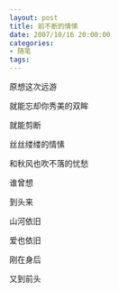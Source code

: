 ```yaml
---
layout: post
title: 前不断的情愫
date: 2007/10/16 20:00:00
categories: 
- 随笔
tags: 
---
```


原想这次远游

就能忘却你秀美的双眸

就能剪断

丝丝缕缕的情愫

和秋风也吹不落的忧愁

谁曾想

到头来

山河依旧

爱也依旧

刚在身后

又到前头
